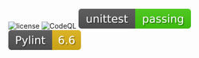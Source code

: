 ![license](https://img.shields.io/github/license/fdrtd/plugin-simon)
![CodeQL](https://github.com/fdrtd/plugin-simon/workflows/CodeQL/badge.svg)
![unittest](https://raw.githubusercontent.com/fdrtd/plugin-simon/main/.github/badges/tests.svg)
![Pylint](https://raw.githubusercontent.com/fdrtd/plugin-simon/main/.github/badges/pylint.svg)
